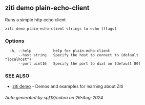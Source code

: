 ## ziti demo plain-echo-client

Runs a simple http echo client

```
ziti demo plain-echo-client strings to echo [flags]
```

### Options

```
  -h, --help          help for plain-echo-client
      --host string   Specify the host to connect to (default "localhost")
      --port uint16   Specify the port to dial on (default 80)
```

### SEE ALSO

* [ziti demo](../demo.md)	 - Demos and examples for learning about Ziti

###### Auto generated by spf13/cobra on 26-Aug-2024
